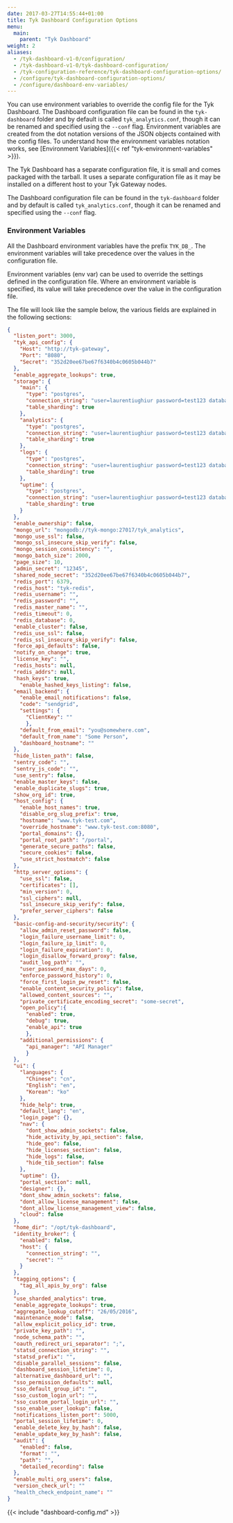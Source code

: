 ```yaml
---
date: 2017-03-27T14:55:44+01:00
title: Tyk Dashboard Configuration Options
menu:
  main:
    parent: "Tyk Dashboard"
weight: 2
aliases:
  - /tyk-dashboard-v1-0/configuration/
  - /tyk-dashboard-v1-0/tyk-dashboard-configuration/
  - /tyk-configuration-reference/tyk-dashboard-configuration-options/
  - /configure/tyk-dashboard-configuration-options/
  - /configure/dashboard-env-variables/
---
```


You can use environment variables to override the config file for the Tyk Dashboard. The Dashboard configuration file can be found in the `tyk-dashboard` folder and by default is called `tyk_analytics.conf`, though it can be renamed and specified using the `--conf` flag. Environment variables are created from the dot notation versions of the JSON objects contained with the config files.
To understand how the environment variables notation works, see [Environment Variables]({{< ref "tyk-environment-variables" >}}).

The Tyk Dashboard has a separate configuration file, it is small and comes packaged with the tarball. It uses a separate configuration file as it may be installed on a different host to your Tyk Gateway nodes.

The Dashboard configuration file can be found in the `tyk-dashboard` folder and by default is called `tyk_analytics.conf`, though it can be renamed and specified using the `--conf` flag.

### Environment Variables

All the Dashboard environment variables have the prefix `TYK_DB_`. The environment variables will take precedence over the values in the configuration file.

Environment variables (env var) can be used to override the settings defined in the configuration file. Where an environment variable is specified, its value will take precedence over the value in the configuration file.

The file will look like the sample below, the various fields are explained in the following sections:

```json
{
  "listen_port": 3000,
  "tyk_api_config": {
    "Host": "http://tyk-gateway",
    "Port": "8080",
    "Secret": "352d20ee67be67f6340b4c0605b044b7"
  },
  "enable_aggregate_lookups": true,
  "storage": {
    "main": {
      "type": "postgres",
      "connection_string": "user=laurentiughiur password=test123 database='tyk-test' host=127.0.0.1 port=5432",
      "table_sharding": true
    },
    "analytics": {
      "type": "postgres",
      "connection_string": "user=laurentiughiur password=test123 database='tyk-test' host=127.0.0.1 port=5432",
      "table_sharding": true
    },
    "logs": {
      "type": "postgres",
      "connection_string": "user=laurentiughiur password=test123 database='tyk-test' host=127.0.0.1 port=5432",
      "table_sharding": true
    },
    "uptime": {
      "type": "postgres",
      "connection_string": "user=laurentiughiur password=test123 database='tyk-test' host=127.0.0.1 port=5432",
      "table_sharding": true
    }
  },
  "enable_ownership": false,
  "mongo_url": "mongodb://tyk-mongo:27017/tyk_analytics",
  "mongo_use_ssl": false,
  "mongo_ssl_insecure_skip_verify": false,
  "mongo_session_consistency": "",
  "mongo_batch_size": 2000,
  "page_size": 10,
  "admin_secret": "12345",
  "shared_node_secret": "352d20ee67be67f6340b4c0605b044b7",
  "redis_port": 6379,
  "redis_host": "tyk-redis",
  "redis_username": "",
  "redis_password": "",
  "redis_master_name": "",
  "redis_timeout": 0,
  "redis_database": 0,
  "enable_cluster": false,
  "redis_use_ssl": false,
  "redis_ssl_insecure_skip_verify": false,
  "force_api_defaults": false,
  "notify_on_change": true,
  "license_key": "",
  "redis_hosts": null,
  "redis_addrs": null,
  "hash_keys": true,
    "enable_hashed_keys_listing": false,
  "email_backend": {
    "enable_email_notifications": false,
    "code": "sendgrid",
    "settings": {
      "ClientKey": ""
      },
    "default_from_email": "you@somewhere.com",
    "default_from_name": "Some Person",
    "dashboard_hostname": ""
  },
  "hide_listen_path": false,
  "sentry_code": "",
  "sentry_js_code": "",
  "use_sentry": false,
  "enable_master_keys": false,
  "enable_duplicate_slugs": true,
  "show_org_id": true,
  "host_config": {
    "enable_host_names": true,
    "disable_org_slug_prefix": true,
    "hostname": "www.tyk-test.com",
    "override_hostname": "www.tyk-test.com:8080",
    "portal_domains": {},
    "portal_root_path": "/portal",
    "generate_secure_paths": false,
    "secure_cookies": false,
    "use_strict_hostmatch": false
  },
  "http_server_options": {
    "use_ssl": false,
    "certificates": [],
    "min_version": 0,
    "ssl_ciphers": null,
    "ssl_insecure_skip_verify": false,
    "prefer_server_ciphers": false
  },
  "basic-config-and-security/security": {
    "allow_admin_reset_password": false,
    "login_failure_username_limit": 0,
    "login_failure_ip_limit": 0,
    "login_failure_expiration": 0,
    "login_disallow_forward_proxy": false,
    "audit_log_path": "",
    "user_password_max_days": 0,
    "enforce_password_history": 0,
    "force_first_login_pw_reset": false,
    "enable_content_security_policy": false,
    "allowed_content_sources": "",
    "private_certificate_encoding_secret": "some-secret",
    "open_policy":{
      "enabled": true,
      "debug": true,
      "enable_api": true
      },
    "additional_permissions": {
      "api_manager": "API Manager"
      }
  },
  "ui": {
    "languages": {
      "Chinese": "cn",
      "English": "en",
      "Korean": "ko"
    },
    "hide_help": true,
    "default_lang": "en",
    "login_page": {},
    "nav": {
      "dont_show_admin_sockets": false,
      "hide_activity_by_api_section": false,
      "hide_geo": false,
      "hide_licenses_section": false,
      "hide_logs": false,
      "hide_tib_section": false
    },
    "uptime": {},
    "portal_section": null,
    "designer": {},
    "dont_show_admin_sockets": false,
    "dont_allow_license_management": false,
    "dont_allow_license_management_view": false,
    "cloud": false
  },
  "home_dir": "/opt/tyk-dashboard",
  "identity_broker": {
    "enabled": false,
    "host": {
      "connection_string": "",
      "secret": ""
    }
  },
  "tagging_options": {
    "tag_all_apis_by_org": false
  },
  "use_sharded_analytics": true,
  "enable_aggregate_lookups": true,
  "aggregate_lookup_cutoff": "26/05/2016",
  "maintenance_mode": false,
  "allow_explicit_policy_id": true,
  "private_key_path": "",
  "node_schema_path": "",
  "oauth_redirect_uri_separator": ";",
  "statsd_connection_string": "",
  "statsd_prefix": "",
  "disable_parallel_sessions": false,
  "dashboard_session_lifetime": 0,
  "alternative_dashboard_url": "",
  "sso_permission_defaults": null,
  "sso_default_group_id": "",
  "sso_custom_login_url": "",
  "sso_custom_portal_login_url": "",
  "sso_enable_user_lookup": false,
  "notifications_listen_port": 5000,
  "portal_session_lifetime": 0,
  "enable_delete_key_by_hash": false,
  "enable_update_key_by_hash": false,
  "audit": {
    "enabled": false,
    "format": "",
    "path": "",
    "detailed_recording": false
  },
  "enable_multi_org_users": false,
  "version_check_url": ""
  "health_check_endpoint_name": ""
}
```

{{< include "dashboard-config.md" >}}
